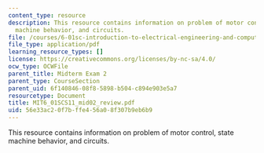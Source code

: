 ```yaml
---
content_type: resource
description: This resource contains information on problem of motor control, state
  machine behavior, and circuits.
file: /courses/6-01sc-introduction-to-electrical-engineering-and-computer-science-i-spring-2011/56e33ac20f7bffe456a08f307b9eb6b9_MIT6_01SCS11_mid02_review.pdf
file_type: application/pdf
learning_resource_types: []
license: https://creativecommons.org/licenses/by-nc-sa/4.0/
ocw_type: OCWFile
parent_title: Midterm Exam 2
parent_type: CourseSection
parent_uid: 6f140846-08f8-5898-b504-c894e903e5a7
resourcetype: Document
title: MIT6_01SCS11_mid02_review.pdf
uid: 56e33ac2-0f7b-ffe4-56a0-8f307b9eb6b9
---
```

This resource contains information on problem of motor control, state machine behavior, and circuits.
